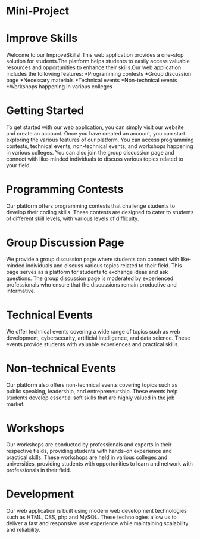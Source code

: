 # Mini-Project
# Improve Skills 
Welcome to our ImproveSkills! This web application provides a one-stop solution for students.The platform helps students to easily access valuable resources and opportunities to enhance their skills.Our web application includes the following features:
 *Programming contests
 *Group discussion page
 *Necessary materials
 *Technical events
 *Non-technical events
 *Workshops happening in various colleges

# Getting Started
To get started with our web application, you can simply visit our website and create an account. Once you have created an account, you can start exploring the various features of our platform. You can access programming contests, technical events, non-technical events, and workshops happening in various colleges. You can also join the group discussion page and connect with like-minded individuals to discuss various topics related to your field.


# Programming Contests
Our platform offers programming contests that challenge students to develop their coding skills. These contests are designed to cater to students of different skill levels, with various levels of difficulty.

# Group Discussion Page
We provide a group discussion page where students can connect with like-minded individuals and discuss various topics related to their field. This page serves as a platform for students to exchange ideas and ask questions. The group discussion page is moderated by experienced professionals who ensure that the discussions remain productive and informative.

# Technical Events
We offer technical events covering a wide range of topics such as web development, cybersecurity, artificial intelligence, and data science. These events provide students with valuable experiences and practical skills.

# Non-technical Events
Our platform also offers non-technical events covering topics such as public speaking, leadership, and entrepreneurship. These events help students develop essential soft skills that are highly valued in the job market.

# Workshops
Our workshops are conducted by professionals and experts in their respective fields, providing students with hands-on experience and practical skills. These workshops are held in various colleges and universities, providing students with opportunities to learn and network with professionals in their field.

# Development
Our web application is built using modern web development technologies such as HTML, CSS, php and MySQL. These technologies allow us to deliver a fast and responsive user experience while maintaining scalability and reliability.
